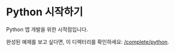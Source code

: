 # Python 시작하기

Python 앱 개발을 위한 시작점입니다.

완성된 예제를 보고 싶다면, 이 디렉터리를 확인하세요: [/complete/python](../complete/python/).